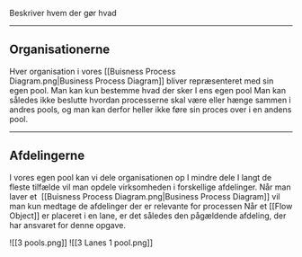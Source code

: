 Beskriver hvem der gør hvad

---

## Organisationerne
Hver organisation i vores [[Buisness Process Diagram.png|Business Process Diagram]] bliver repræsenteret med sin egen pool.
Man kan kun bestemme hvad der sker I ens egen pool
Man kan således ikke beslutte hvordan processerne skal være eller hænge sammen i andres pools, og man kan derfor heller ikke føre sin proces over i en andens pool.

---

## Afdelingerne
I vores egen pool kan vi dele organisationen op I mindre dele
I langt de fleste tilfælde vil man opdele virksomheden i forskellige afdelinger.
Når man laver et  [[Buisness Process Diagram.png|Business Process Diagram]] vil man kun medtage de afdelinger der er relevante for processen
Når et [[Flow Object]] er placeret i en lane, er det således den pågældende afdeling, der har ansvaret for denne opgave.

![[3 pools.png]]
![[3 Lanes 1 pool.png]]
